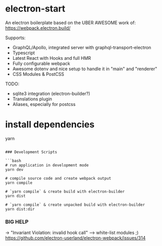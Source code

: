 # electron-start

An electron boilerplate based on the UBER AWESOME work of: https://webpack.electron.build/

Supports:

- GraphQL/Apollo, integrated server with graphql-transport-electron
- Typescript
- Latest React with Hooks and full HMR
- Fully configurable webpack
- Awesome dotenv and nice setup to handle it in "main" and "renderer"
- CSS Modules & PostCSS

TODO:

- sqlite3 integration (electron-builder?)
- Translations plugin
- Aliases, especially for postcss

# install dependencies

yarn

````

### Development Scripts

```bash
# run application in development mode
yarn dev

# compile source code and create webpack output
yarn compile

# `yarn compile` & create build with electron-builder
yarn dist

# `yarn compile` & create unpacked build with electron-builder
yarn dist:dir
````

### BIG HELP

-> "Invariant Violation: invalid hook call"
--> white-list modules ;)
https://github.com/electron-userland/electron-webpack/issues/314
